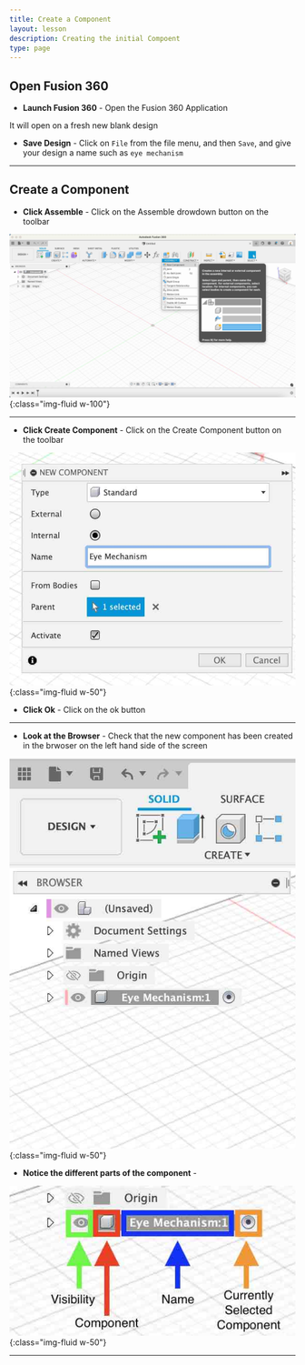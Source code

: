 ```yaml
---
title: Create a Component
layout: lesson
description: Creating the initial Compoent
type: page
---
```


## Open Fusion 360

* **Launch Fusion 360** - Open the Fusion 360 Application

It will open on a fresh new blank design

* **Save Design** - Click on `File` from the file menu, and then `Save`, and give your design a name such as `eye mechanism`

---

## Create a Component

* **Click Assemble** - Click on the Assemble drowdown button on the toolbar

![Fusion full screen](assets/eye00.jpg){:class="img-fluid w-100"}

---

* **Click Create Component** - Click on the Create Component button on the toolbar

![Create Component Dialog](assets/eye01.jpg){:class="img-fluid w-50"}

* **Click Ok** - Click on the ok button

---

* **Look at the Browser** - Check that the new component has been created in the brwoser on the left hand side of the screen

![Create Component Dialog](assets/eye02.jpg){:class="img-fluid w-50"}

* **Notice the different parts of the component** - 

![Create Component Dialog](assets/eye03.jpg){:class="img-fluid w-50"}

---
